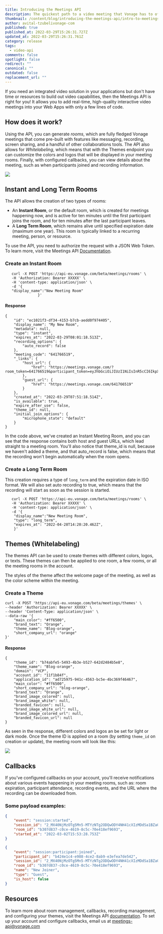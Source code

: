 ```yaml
---
title: Introducing the Meetings API
description: The quickest path to a video meeting that Vonage has to offer
thumbnail: /content/blog/introducing-the-meetings-api/intro-to-meetings-api.png
author: avital-tzubelivonage-com
published: true
published_at: 2022-03-29T15:26:31.727Z
updated_at: 2022-03-29T15:26:31.761Z
category: release
tags:
  - video-api
comments: false
spotlight: false
redirect: ""
canonical: ""
outdated: false
replacement_url: ""
---
```

If you need an integrated video solution in your applications but don't have time or resources to build out video capabilities, then the Meetings API is right for you! It allows you to add real-time, high-quality interactive video meetings into your Web Apps with only a few lines of code. 

## How does it work?

Using the API, you can generate *rooms*, which are fully fledged Vonage meetings that come pre-built with features like messaging, recording, screen sharing, and a handful of other collaborations tools. 
The API also allows for _Whitelabeling_, which means that with the Themes endpoint you can customize the colors and logos that will be displayed in your meeting rooms. Finally, with configured callbacks, you can view details about the meeting, such as when participants joined and recording information. 

![](/content/blog/introducing-the-meetings-api/meetings.jpeg)

## Instant and Long Term Rooms

The API allows the creation of two types of rooms: 

* An **Instant Room**, or the default room, which is created for meetings happening now, and is active for ten minutes until the first participant joins the room, and for ten minutes after the last participant leaves. 
* A **Long Term Room**, which remains alive until specified expiration date (maximum one year). This room is typically linked to a recurring meeting, person, or resource. 

To use the API, you need to authorize the request with a JSON Web Token. To learn more, visit the Meetings API [Documentation](https://developer.vonage.com/meetings/overview). 

### Create an Instant Room

```curl
   curl -X POST 'https://api-eu.vonage.com/beta/meetings/rooms' \
   -H 'Authorization: Bearer XXXXX' \
   -H 'content-type: application/json' \
   -d '{
   "display_name":"New Meeting Room"
               }'
```

#### Response

```curl
{
    "id": "ec1021f3-df34-4153-b7cb-aedd0f974405",
    "display_name": "My New Room",
    "metadata": null,
    "type": "instant",
    "expires_at": "2022-03-29T08:01:18.513Z",
    "recording_options": {
        "auto_record": false
    },
    "meeting_code": "641766519",
    "_links": {
        "host_url": {
            "href": "https://meetings.vonage.com/?room_token=641766519&participant_token=eyJhbGciOiJIUzI1NiIsInR5cCI6IkpXVCIsImtpZCI6IjA3YTA5MmFmLTE5YWUtNDg5Ny05NzQ1LWI2YjJkNjk5N2YyMSJ9.eyJwYXJ0aWNpcGFudElkIjoiZWU0ZjRkMmQtMzEwMy00YjVmLThhYzgtYTY2NjgxMmU4ZGViIiwiaWF0IjoxNjQ4NTQwMjc4fQ.AhrsWT1tSWEjoN0xDAMjVrEMRmvBMcwUWyhsa4yLCrg"
        },
        "guest_url": {
            "href": "https://meetings.vonage.com/641766519"
        }
    },
    "created_at": "2022-03-29T07:51:18.514Z",
    "is_available": true,
    "expire_after_use": false,
    "theme_id": null,
    "initial_join_options": {
        "microphone_state": "default"
    }
}
```

In the code above, we've created an Instant Meeting Room, and you can see that the response contains both host and guest URLs, which lead straight to a meeting room. You'll also notice that theme_id is null, because we haven't added a theme, and that auto_record is false, which means that the recording won't begin automatically when the room opens. 

### Create a Long Term Room

This creation requires a type of `long_term` and the expiration date in ISO format. 
We will also set auto recording to true, which means that the recording will start as soon as the session is started. 

```curl
   curl -X POST 'https://api-eu.vonage.com/beta/meetings/rooms' \
   -H 'Authorization: Bearer XXXXX' \
   -H 'content-type: application/json' \
   -d '{
    "display_name":"New Meeting Room",
    "type": "long_term",
    "expires_at": "2022-04-28T14:20:20.462Z",
    }'
```

## Themes (Whitelabeling)

The themes API can be used to create themes with different colors, logos, or texts. These themes can then be applied to one room, a few rooms, or all the meeting rooms in the account. 

The styles of the theme affect the welcome page of the meeting, as well as the color scheme within the meeting. 

### Create a Theme

```curl
curl -X POST 'https://api-eu.vonage.com/beta/meetings/themes' \
--header 'Authorization: Bearer XXXXX' \
--header 'Content-Type: application/json' \
--data-raw '{
    "main_color": "#ff6500",
    "brand_text": "Orange",
    "theme_name": "Blog-orange", 
    "short_company_url": "orange"
}'
```

#### Response

```
{
    "theme_id": "b74abfe5-5493-4b3e-b527-642d2484b5e8",
    "theme_name": "Blog-orange",
    "domain": "VCP",
    "account_id": "11f1b84f",
    "application_id": "ad725975-941c-4563-bc5e-4bc369f46467",
    "main_color": "#ff6500",
    "short_company_url": "blog-orange",
    "brand_text": "Orange",
    "brand_image_colored": null,
    "brand_image_white": null,
    "branded_favicon": null,
    "brand_image_white_url": null,
    "brand_image_colored_url": null,
    "branded_favicon_url": null
}
```

As seen in the response, different colors and logos an be set for light or dark mode.
Once the theme ID is applied on a room (by setting `theme_id` on creation or update), the meeting room will look like this: 

![](/content/blog/introducing-the-meetings-api/orange-theme.png)

## Callbacks

If you've configured callbacks on your account, you'll receive notifications about various events happening in your meeting rooms, such as: room expiration, participant attendance, recording events, and the URL where the recording can be downloaded from. 

### Some payload examples:

```json
{
    "event": "session:started",
    "session_id": "2_MX40NjMzOTg5Mn5-MTYzNTg2ODQwODY4NH41cXIzMDdSa1BZa05BUDFpYnhxcTV4MCt-fg",
    "room_id": "b307d837-c0ce-4619-8c5c-70e418ef9693",
    "started_at": "2022-03-02T15:53:28.753Z"
}
```

```json
{
    "event": "session:participant:joined",
    "participant_id": "b424e1c4-e988-4ce2-8ab9-e3efea7de542",
    "session_id": "2_MX40NjMzOTg5Mn5-MTYzNTg2ODQwODY4NH41cXIzMDdSa1BZa05BUDFpYnhxcTV4MCt-fg",
    "room_id": "b307d837-c0ce-4619-8c5c-70e418ef9693",
    "name": "New Joiner",
    "type": "Guest",
    "is_host": false
}
```

## Resources

To learn more about room management, callbacks, recording management, and configuring your themes, visit the Meetings API [documentation](https://developer.vonage.com/meetings/overview).
To set up your account and configure callbacks, email us at meetings-api@vonage.com